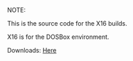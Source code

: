 NOTE:

This is the source code for the X16 builds.

X16 is for the DOSBox environment.

Downloads: [Here](https://github.com/Seif302010/TicTacToe/releases/)

